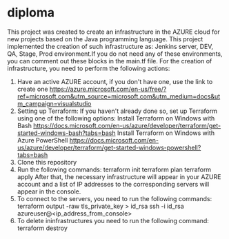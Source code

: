 # diploma
This project was created to create an infrastructure in the AZURE cloud for new projects based on the Java programming language.
This project implemented the creation of such infrastructure as: Jenkins server, DEV, QA, Stage, Prod environment.If you do not need any of these environments, you can comment out these blocks in the main.tf file.
For the creation of infrastructure, you need to perform the following actions:
1) Have an active AZURE account, if you don't have one, use the link to create one https://azure.microsoft.com/en-us/free/?ref=microsoft.com&utm_source=microsoft.com&utm_medium=docs&utm_campaign=visualstudio
2) Setting up Terraform: If you haven't already done so, set up Terraform using one of the following options:
Install Terraform on Windows with Bash https://docs.microsoft.com/en-us/azure/developer/terraform/get-started-windows-bash?tabs=bash
Install Terraform on Windows with Azure PowerShell https://docs.microsoft.com/en-us/azure/developer/terraform/get-started-windows-powershell?tabs=bash
3) Clone this repository
4) Run the following commands:
terraform init
terraform plan
terraform apply
After that, the necessary infrastructure will appear in your AZURE account and a list of IP addresses to the corresponding servers will appear in the console.
5) To connect to the servers, you need to run the following commands:
terraform output -raw tls_private_key > id_rsa
ssh -i id_rsa azureuser@<ip_address_from_console>
6) To delete ininfrastructures you need to run the following command:
terraform destroy
